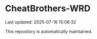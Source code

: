 # CheatBrothers-WRD

Last updated: 2025-07-16 15:08:32

This repository is automatically maintained.
